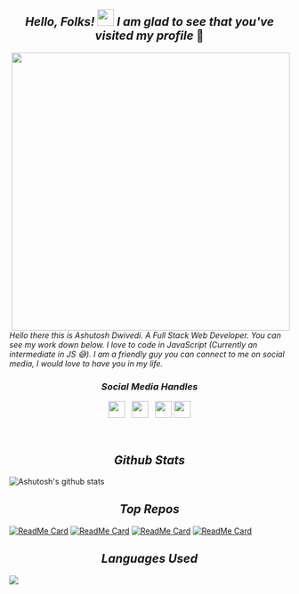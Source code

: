 <h2 align='center'> <i>Hello, Folks! <img src="https://github.com/Ashutosh00710/Ashutosh00710/blob/master/wave.gif" width="30px"> I am glad to see that you've visited my profile</i> 🙂</h2>  

<img align="right" src="https://github.com/Ashutosh00710/Ashutosh00710/blob/master/Overview.gif"  width="500">

_Hello there this is Ashutosh Dwivedi. A Full Stack Web Developer. You can see my work down below. I love to code in JavaScript (Currently an intermediate in JS 😅). I am a friendly guy you can connect to me on social media, I would love to have you in my life._  

<h3 align='center'><i>Social Media Handles</i></h3>
<p align='center'>
<a href="https://twitter.com/Ashutos68632603"><img height="30" src="https://github.com/Ashutosh00710/Ashutosh00710/blob/master/icon/twitter.png"></a>&nbsp;&nbsp;
<a href="https://www.instagram.com/07_ashutosh_dwivedi/"><img height="30" src="https://github.com/Ashutosh00710/Ashutosh00710/blob/master/icon/instagram.jpg"></a>&nbsp;&nbsp;
<a href="https://www.facebook.com/ashutosh.a.dwivedi.3/"><img height="30" src="https://github.com/Ashutosh00710/Ashutosh00710/blob/master/icon/facebook.png"></a>
<a href="https://www.linkedin.com/in/ashutosh-dwivedi-b3025b196"><img height="30" src="https://github.com/Ashutosh00710/Ashutosh00710/blob/master/icon/linkedin.png"></a>
</p>

</br>
<h2 align='center'><i>Github Stats</i></h2>

![Ashutosh's github stats](https://github-readme-stats.vercel.app/api?username=ashutosh00710&show_icons=true&bg_color=30,ff896c,904e95&title_color=fff&text_color=fff)

<h2 align='center'><i>Top Repos</i></h2>
<div display='grid'>

[![ReadMe Card](https://github-readme-stats.vercel.app/api/pin/?username=ashutosh00710&repo=crwn-clothing&bg_color=45,ff896c,904e95&title_color=fff&text_color=fff)](https://github.com/Ashutosh00710/crwn-clothing)
[![ReadMe Card](https://github-readme-stats.vercel.app/api/pin/?username=ashutosh00710&repo=be-social_&bg_color=30,ff896c,904e95&title_color=fff&text_color=fff)](https://github.com/Ashutosh00710/be-social_)
[![ReadMe Card](https://github-readme-stats.vercel.app/api/pin/?username=ashutosh00710&repo=Block-Breaker-Game&bg_color=30,ff896c,904e95&title_color=fff&text_color=fff)](https://github.com/Ashutosh00710/Block-Breaker-Game)
[![ReadMe Card](https://github-readme-stats.vercel.app/api/pin/?username=ashutosh00710&repo=facedetection-brain&bg_color=30,ff896c,904e95&title_color=fff&text_color=fff)](https://github.com/Ashutosh00710/facedetection-brain)

</div>

<h2 align='center'><i>Languages Used</i></h2>
<a href="https://github.com/Ashutosh00710/Ashutosh00710">
  <img align="center" src="https://github-readme-stats.vercel.app/api/top-langs/?username=Ashutosh00710&hide=css,html&title_color=ffffff&text_color=c9cacc&icon_color=2bbc8a&bg_color=282A36" />
</a>
